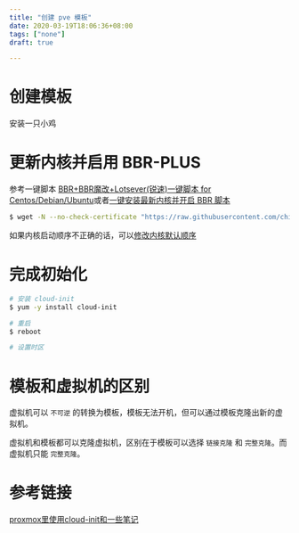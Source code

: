 ```yaml
---
title: "创建 pve 模板"
date: 2020-03-19T18:06:36+08:00
tags: ["none"]
draft: true 

---
```


# 创建模板

安装一只小鸡

# 更新内核并启用 BBR-PLUS

参考一键脚本 [BBR+BBR魔改+Lotsever(锐速)一键脚本 for Centos/Debian/Ubuntu](https://www.moerats.com/archives/387/)或者[一键安装最新内核并开启 BBR 脚本](https://teddysun.com/489.html)

```bash
$ wget -N --no-check-certificate "https://raw.githubusercontent.com/chiakge/Linux-NetSpeed/master/tcp.sh" && chmod +x tcp.sh && ./tcp.sh
```

如果内核启动顺序不正确的话，可以[修改内核默认顺序](http://www.21yunwei.com/archives/5098)

# 完成初始化

```bash
# 安装 cloud-init
$ yum -y install cloud-init

# 重启
$ reboot

# 设置时区
```

# 模板和虚拟机的区别

虚拟机可以 `不可逆` 的转换为模板，模板无法开机，但可以通过模板克隆出新的虚拟机。

虚拟机和模板都可以克隆虚拟机，区别在于模板可以选择 `链接克隆` 和 `完整克隆`。而虚拟机只能 `完整克隆`。

# 参考链接

[proxmox里使用cloud-init和一些笔记](https://zhangguanzhang.github.io/2019/01/22/proxmox-cloud-init/#%E5%AE%89%E8%A3%85%E5%AE%8Cproxmox%E7%9A%84%E4%B8%80%E4%BA%9B%E8%AE%BE%E7%BD%AE)